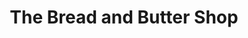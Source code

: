 ---
title: "The Bread and Butter Shop"
url: /marshfield/the-bread-and-butter-shop/
shop: Lebensmittel
---